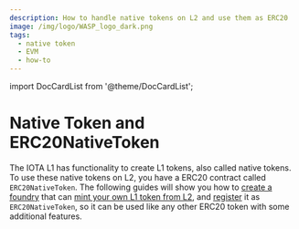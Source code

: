 ```yaml
---
description: How to handle native tokens on L2 and use them as ERC20
image: /img/logo/WASP_logo_dark.png
tags:
  - native token
  - EVM
  - how-to
---
```

import DocCardList from '@theme/DocCardList';

# Native Token and ERC20NativeToken

The IOTA L1 has functionality to create L1 tokens, also called native tokens. To use these native tokens on L2, you have
a ERC20 contract called `ERC20NativeToken`. The following guides will show you how to [create a foundry](create-foundry.md)
that can [mint your own L1 token from L2](mint-token.md), and [register](register-token.md) it as `ERC20NativeToken`, 
so it can be used like any other ERC20 token with some additional features.

<DocCardList />